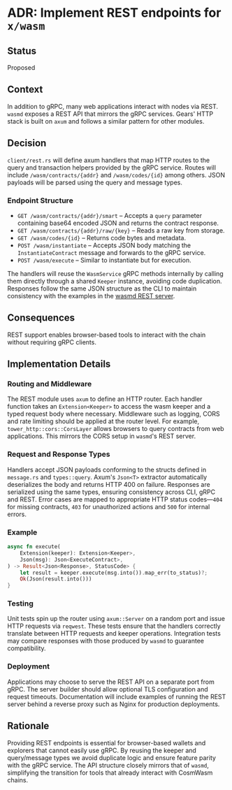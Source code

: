 # ADR: Implement REST endpoints for `x/wasm`

## Status
Proposed

## Context

In addition to gRPC, many web applications interact with nodes via REST. `wasmd`
exposes a REST API that mirrors the gRPC services. Gears' HTTP stack is built on
`axum` and follows a similar pattern for other modules.

## Decision

`client/rest.rs` will define axum handlers that map HTTP routes to the query and
transaction helpers provided by the gRPC service. Routes will include
`/wasm/contracts/{addr}` and `/wasm/codes/{id}` among others. JSON payloads will
be parsed using the query and message types.

### Endpoint Structure

* `GET /wasm/contracts/{addr}/smart` – Accepts a `query` parameter containing
  base64 encoded JSON and returns the contract response.
* `GET /wasm/contracts/{addr}/raw/{key}` – Reads a raw key from storage.
* `GET /wasm/codes/{id}` – Returns code bytes and metadata.
* `POST /wasm/instantiate` – Accepts JSON body matching the
  `InstantiateContract` message and forwards to the gRPC service.
* `POST /wasm/execute` – Similar to instantiate but for execution.

The handlers will reuse the `WasmService` gRPC methods internally by calling
them directly through a shared `Keeper` instance, avoiding code duplication.
Responses follow the same JSON structure as the CLI to maintain consistency with
the examples in the [wasmd REST server](https://github.com/CosmWasm/wasmd/blob/main/x/wasm/client/rest/rest.go).

## Consequences

REST support enables browser-based tools to interact with the chain without
requiring gRPC clients.

## Implementation Details

### Routing and Middleware

The REST module uses `axum` to define an HTTP router. Each handler function
takes an `Extension<Keeper>` to access the wasm keeper and a typed request body
where necessary. Middleware such as logging, CORS and rate limiting should be
applied at the router level. For example, `tower_http::cors::CorsLayer` allows
browsers to query contracts from web applications. This mirrors the CORS setup in
`wasmd`'s REST server.

### Request and Response Types

Handlers accept JSON payloads conforming to the structs defined in
`message.rs` and `types::query`. Axum's `Json<T>` extractor automatically
deserializes the body and returns HTTP 400 on failure. Responses are serialized
using the same types, ensuring consistency across CLI, gRPC and REST. Error
cases are mapped to appropriate HTTP status codes—`404` for missing contracts,
`403` for unauthorized actions and `500` for internal errors.

### Example

```rust
async fn execute(
    Extension(keeper): Extension<Keeper>,
    Json(msg): Json<ExecuteContract>,
) -> Result<Json<Response>, StatusCode> {
    let result = keeper.execute(msg.into()).map_err(to_status)?;
    Ok(Json(result.into()))
}
```

### Testing

Unit tests spin up the router using `axum::Server` on a random port and issue
HTTP requests via `reqwest`. These tests ensure that the handlers correctly
translate between HTTP requests and keeper operations. Integration tests may
compare responses with those produced by `wasmd` to guarantee compatibility.

### Deployment

Applications may choose to serve the REST API on a separate port from gRPC. The
server builder should allow optional TLS configuration and request timeouts.
Documentation will include examples of running the REST server behind a reverse
proxy such as Nginx for production deployments.

## Rationale

Providing REST endpoints is essential for browser-based wallets and explorers
that cannot easily use gRPC. By reusing the keeper and query/message types we
avoid duplicate logic and ensure feature parity with the gRPC service. The API
structure closely mirrors that of `wasmd`, simplifying the transition for tools
that already interact with CosmWasm chains.

